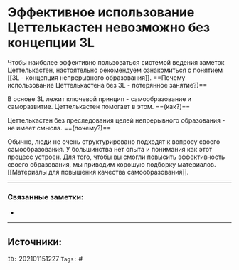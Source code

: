 # Эффективное использование Цеттелькастен невозможно без концепции 3L

Чтобы наиболее эффективно пользоваться системой ведения заметок Цеттелькастен, настоятельно рекомендуем ознакомиться с понятием [[3L - концепция непрерывного образования]]. ==Почему использование Цеттелькастена без 3L - потерянное занятие?)==

В основе 3L лежит ключевой принцип - самообразование и саморазвитие. Цеттелькастен помогает в этом. ==(как?)==

Цеттелькастен без преследования целей непрерывного образования - не имеет смысла. ==(почему?)==

Обычно, люди не очень структурировано подходят к вопросу своего самообразования. У большинства нет опыта и понимания как этот процесс устроен. 
Для того, чтобы вы смогли повысить эффективность своего  образования, мы приводим хорошую подборку материалов.
[[Материалы для повышения качества самообразования]]. 


---
### Связанные заметки:
- 

---
**Источники**: 
- 

`ID:` 202101151227
`Tags:` #
